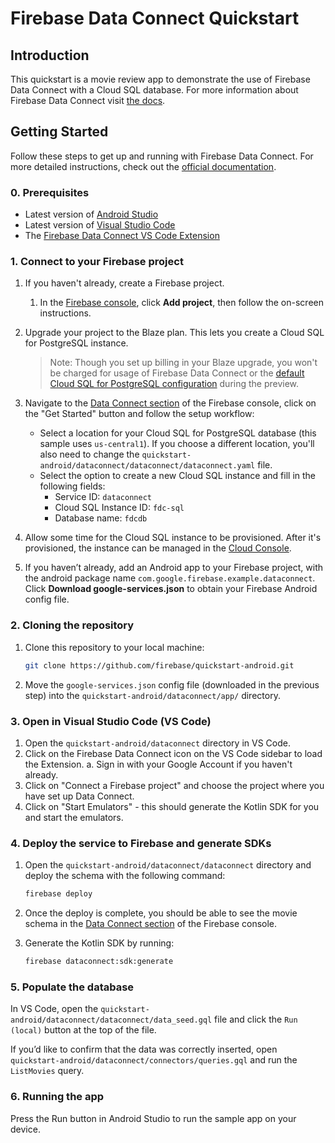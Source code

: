 # Firebase Data Connect Quickstart

## Introduction

This quickstart is a movie review app to demonstrate the use of Firebase Data Connect
 with a Cloud SQL database.
For more information about Firebase Data Connect visit [the docs](https://firebase.google.com/docs/data-connect/).

## Getting Started

Follow these steps to get up and running with Firebase Data Connect. For more detailed instructions,
check out the [official documentation](https://firebase.google.com/docs/data-connect/quickstart).

### 0. Prerequisites
- Latest version of [Android Studio](https://developer.android.com/studio)
- Latest version of [Visual Studio Code](https://code.visualstudio.com/)
- The [Firebase Data Connect VS Code Extension](https://marketplace.visualstudio.com/items?itemName=GoogleCloudTools.firebase-dataconnect-vscode)

### 1. Connect to your Firebase project

1. If you haven't already, create a Firebase project.
    1. In the [Firebase console](https://console.firebase.google.com), click
        **Add project**, then follow the on-screen instructions.

2. Upgrade your project to the Blaze plan. This lets you create a Cloud SQL
    for PostgreSQL instance.

    > Note: Though you set up billing in your Blaze upgrade, you won't be
    charged for usage of Firebase Data Connect or the
    [default Cloud SQL for PostgreSQL configuration](https://firebase.google.com/docs/data-connect/#pricing)
    during the preview.

3. Navigate to the [Data Connect section](https://console.firebase.google.com/u/0/project/_/dataconnect)
    of the Firebase console, click on the "Get Started" button and follow the setup workflow:
     - Select a location for your Cloud SQL for PostgreSQL database (this sample uses `us-central1`). If you choose a different location, you'll also need to change the `quickstart-android/dataconnect/dataconnect/dataconnect.yaml` file. 
     - Select the option to create a new Cloud SQL instance and fill in the following fields:
       - Service ID: `dataconnect`
       - Cloud SQL Instance ID: `fdc-sql`
       - Database name: `fdcdb`
4. Allow some time for the Cloud SQL instance to be provisioned. After it's provisioned, the instance
   can be managed in the [Cloud Console](https://console.cloud.google.com/sql).

5. If you haven’t already, add an Android app to your Firebase project, with the android package name `com.google.firebase.example.dataconnect`.
 Click **Download google-services.json** to obtain your Firebase Android config file.

### 2. Cloning the repository

1. Clone this repository to your local machine:
   ```sh
   git clone https://github.com/firebase/quickstart-android.git
   ```

2. Move the `google-services.json` config file (downloaded in the previous step) into the
  `quickstart-android/dataconnect/app/` directory.

### 3. Open in Visual Studio Code (VS Code)

1. Open the `quickstart-android/dataconnect` directory in VS Code.
2. Click on the Firebase Data Connect icon on the VS Code sidebar to load the Extension.
   a. Sign in with your Google Account if you haven't already.
3. Click on "Connect a Firebase project" and choose the project where you have set up Data Connect.
4. Click on "Start Emulators" - this should generate the Kotlin SDK for you and start the emulators.

### 4. Deploy the service to Firebase and generate SDKs

1. Open the `quickstart-android/dataconnect/dataconnect` directory and deploy the schema with
    the following command:
    ```bash
    firebase deploy
    ```
2. Once the deploy is complete, you should be able to see the movie schema in the
 [Data Connect section](https://console.firebase.google.com/u/0/project/_/dataconnect)
 of the Firebase console.

3. Generate the Kotlin SDK by running:
   ```bash
   firebase dataconnect:sdk:generate
   ```

### 5. Populate the database
In VS Code, open the `quickstart-android/dataconnect/dataconnect/data_seed.gql` file and click the
 `Run (local)` button at the top of the file.

If you’d like to confirm that the data was correctly inserted,
open `quickstart-android/dataconnect/connectors/queries.gql` and run the `ListMovies` query.

### 6. Running the app

Press the Run button in Android Studio to run the sample app on your device.
